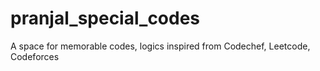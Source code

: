 # pranjal_special_codes
A space for memorable codes, logics inspired from Codechef, Leetcode, Codeforces
